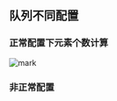 ## 队列不同配置

### 正常配置下元素个数计算

![mark](https://img.codelin.xyz/blog/20200205/jTE2vt6fJ9Yw.jpg?imageslim)

### 非正常配置

